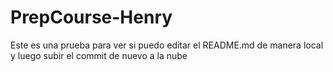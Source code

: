 # PrepCourse-Henry
Este es una prueba para ver si puedo editar el README.md de manera local y luego subir el commit de nuevo a la nube

